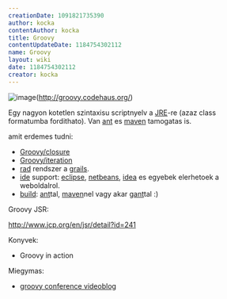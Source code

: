 ```yaml
---
creationDate: 1091821735390 
author: kocka 
contentAuthor: kocka 
title: Groovy 
contentUpdateDate: 1184754302112 
name: Groovy 
layout: wiki 
date: 1184754302112 
creator: kocka 
---
```

![image](http://docs.codehaus.org/download/userResources/GROOVY/logo)(http://groovy.codehaus.org/)

Egy nagyon kotetlen szintaxisu scriptnyelv a [JRE](JRE.html)-re (azaz class formatumba fordithato). Van [ant](ant.html) es [maven](maven.html) tamogatas is.

amit erdemes tudni:

*   [Groovy/closure](Groovy/closure.html)
*   [Groovy/iteration](Groovy/iteration.html)
*   [rad](rad.html) rendszer a [grails](grails.html).
*   [ide](IDE.html) support: [eclipse](Eclipse.html), [netbeans](Netbeans.html), [idea](IDEA.html) es egyebek elerhetoek a weboldalrol.
*   [build](build.html): [ant](ant.html)tal, [maven](maven.html)nel vagy akar [gant](gant.html)tal :)



Groovy JSR:

http://www.jcp.org/en/jsr/detail?id=241



Konyvek:
*   Groovy in action



Miegymas:
*   [groovy conference videoblog](http://blip.tv/file/141271)




